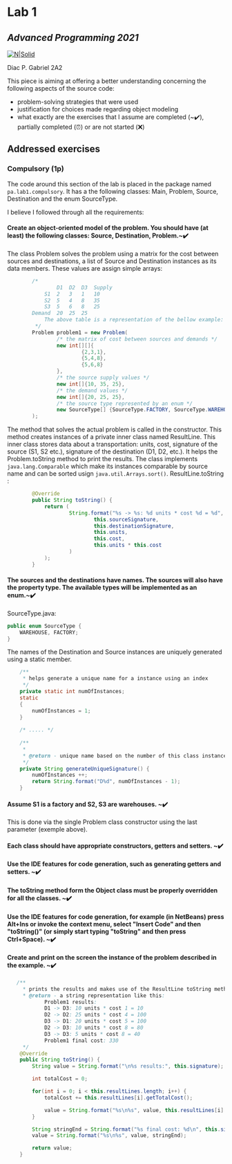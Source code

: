 # Lab 1
## _Advanced Programming 2021_
[![N|Solid](https://plati-taxe.uaic.ro/img/logo-retina1.png)](https://www.info.uaic.ro/)

Diac P. Gabriel
2A2

This piece is aiming at offering a better understanding concerning the following aspects of the source code:

- problem-solving strategies that were used
- justification for choices made regarding object modeling 
- what exactly are the exercises that I assume are completed (~✔️), partially completed (⏰) or are not started (❌)

## Addressed exercises 
### Compulsory (1p) 
The code around this section of the lab is placed in the package named `pa.lab1.compulsory`. It has a the following classes: Main, Problem, Source, Destination and the enum SourceType. 

I believe I followed through all the requirements:

 #### Create an object-oriented model of the problem. You should have (at least) the following classes: Source, Destination, Problem.~✔️
 The class Problem solves the problem using a matrix for the cost between sources and destinations, a list of Source and Destination instances as its data members. These values are assign simple arrays:
```java
        /*
            	D1	D2	D3	Supply
            S1	2	3	1	10
            S2	5	4	8	35
            S3	5	6	8	25
        Demand	20	25	25
            The above table is a representation of the bellow example:
         */
        Problem problem1 = new Problem(
                /* the matrix of cost between sources and demands */
                new int[][]{
                        {2,3,1},
                        {5,4,8},
                        {5,6,8}
                },
                /* the source supply values */
                new int[]{10, 35, 25},
                /* the demand values */
                new int[]{20, 25, 25},
                /* the source type represented by an enum */
                new SourceType[] {SourceType.FACTORY, SourceType.WAREHOUSE, SourceType.WAREHOUSE}
        );
```
   The method that solves the actual problem is called in the constructor. This method creates instances of a private inner class named ResultLine. This inner class stores data about a transportation: units, cost, signature of the source (S1, S2 etc.), signature of the destination (D1, D2, etc.). It helps the Problem.toString method to print the results. The class implements `java.lang.Comparable` which make its instances comparable by source name and can be sorted usign `java.util.Arrays.sort()`. ResultLine.toString :
```java
        @Override
        public String toString() {
            return (
                    String.format("%s -> %s: %d units * cost %d = %d",
                            this.sourceSignature,
                            this.destinationSignature,
                            this.units,
                            this.cost,
                            this.units * this.cost
                    )
            );
        }
```

 #### The sources and the destinations have names. The sources will also have the property type. The available types will be implemented as an enum.~✔️
  
 SourceType.java:
```java
public enum SourceType {
    WAREHOUSE, FACTORY;
}
```
 The names of the Destination and Source instances are uniquely generated using a static member.
```java
    /**
     * helps generate a unique name for a instance using an index
     */
    private static int numOfInstances;
    static
    {
        numOfInstances = 1;
    }
    
    /* ..... */
    
    /**
     *
     * @return - unique name based on the number of this class instances
     */
    private String generateUniqueSignature() {
        numOfInstances ++;
        return String.format("D%d", numOfInstances - 1);
    }
```

#### Assume S1 is a factory and S2, S3 are warehouses. ~✔️
 This is done via the single Problem class constructor using the last parameter (exemple above).
#### Each class should have appropriate constructors, getters and setters. ~✔️
#### Use the IDE features for code generation, such as generating getters and setters. ~✔️
#### The toString method form the Object class must be properly overridden for all the classes. ~✔️
#### Use the IDE features for code generation, for example (in NetBeans) press Alt+Ins or invoke the context menu, select "Insert Code" and then "toString()" (or simply start typing "toString" and then press Ctrl+Space). ~✔️
#### Create and print on the screen the instance of the problem described in the example. ~✔️

```java
   /**
     * prints the results and makes use of the ResultLine toString method as well and it's unit and cost members to display the cost
     * @return - a string representation like this:
            Problem1 results:
            D1 -> D3: 10 units * cost 1 = 10
            D2 -> D2: 25 units * cost 4 = 100
            D3 -> D1: 20 units * cost 5 = 100
            D2 -> D3: 10 units * cost 8 = 80
            D3 -> D3: 5 units * cost 8 = 40
            Problem1 final cost: 330
     */
    @Override
    public String toString() {
        String value = String.format("\n%s results:", this.signature);

        int totalCost = 0;

        for(int i = 0; i < this.resultLines.length; i++) {
            totalCost += this.resultLines[i].getTotalCost();

            value = String.format("%s\n%s", value, this.resultLines[i].toString());
        }

        String stringEnd = String.format("%s final cost: %d\n", this.signature, totalCost);
        value = String.format("%s\n%s", value, stringEnd);

        return value;
    }
```
